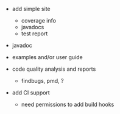 - add simple site
    - coverage info
    - javadocs
    - test report
- javadoc 
- examples and/or user guide
- code quality analysis and reports
    - findbugs, pmd, ?
    
- add CI support
    - need permissions to add build hooks
